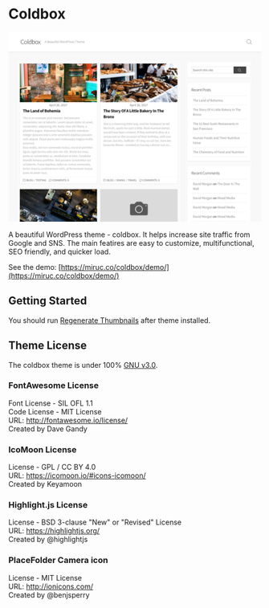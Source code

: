 # Coldbox

![coldbox-screenshot](/screenshot.jpg)

A beautiful WordPress theme - coldbox. It helps increase site traffic from Google and SNS. The main featires are easy to customize, multifunctional, SEO friendly, and quicker load.

See the demo: [https://miruc.co/coldbox/demo/](https://miruc.co/coldbox/demo/)

## Getting Started
You should run [Regenerate Thumbnails](https://ja.wordpress.org/plugins/regenerate-thumbnails/) after theme installed.  
<!-- **Documentation** -->

## Theme License
The coldbox theme is under 100% [GNU v3.0](http://www.gnu.org/licenses/gpl-3.0.html).

### FontAwesome License
Font License - SIL OFL 1.1  
Code License - MIT License  
URL: http://fontawesome.io/license/  
Created by Dave Gandy  

### IcoMoon License
License - GPL / CC BY 4.0  
URL: https://icomoon.io/#icons-icomoon/  
Created by Keyamoon  

### Highlight.js License
License - BSD 3-clause "New" or "Revised" License  
URL: https://highlightjs.org/  
Created by @highlightjs  

### PlaceFolder Camera icon
License - MIT License  
URL: http://ionicons.com/  
Created by @benjsperry  
